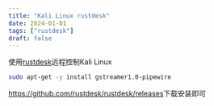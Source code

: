 ```yaml
---
title: "Kali Linux rustdesk"
date: 2024-01-01
tags: ["rustdesk"]
draft: false
---
```


使用[rustdesk](https://rustdesk.com/)远程控制Kali Linux
```bash
sudo apt-get -y install gstreamer1.0-pipewire
```


<https://github.com/rustdesk/rustdesk/releases>下载安装即可
